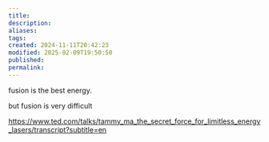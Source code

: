 ```yaml
---
title: 
description: 
aliases: 
tags: 
created: 2024-11-11T20:42:23
modified: 2025-02-09T19:50:50
published: 
permalink: 
---
```


fusion is the best energy.

but fusion is very difficult



https://www.ted.com/talks/tammy_ma_the_secret_force_for_limitless_energy_lasers/transcript?subtitle=en
